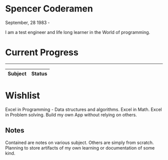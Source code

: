 # Spencer Coderamen

September, 28 1983 &dash;

I am a test engineer and life long learner in the World of programming.

# Current Progress

---

| Subject | Status |
| ------- | ------ |


# Wishlist
Excel in Programming
    - Data structures and algorithms.
Excel in Math.
Excel in Problem solving.
Build my own App without relying on others.

## Notes
Contained are notes on various subject.
Others are simply from scratch.
Planning to store artifacts of my own learning or documentation of some kind.
